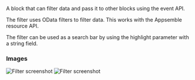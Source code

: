 A block that can filter data and pass it to other blocks using the event API.

The filter uses OData filters to filter data. This works with the Appsemble resource API.

The filter can be used as a search bar by using the highlight parameter with a string field.

### Images

![Filter screenshot](https://gitlab.com/appsemble/appsemble/-/raw/0.34.2/config/assets/filter.png)
![Filter screenshot](https://gitlab.com/appsemble/appsemble/-/raw/0.34.2/config/assets/filter-search-bar.png)
